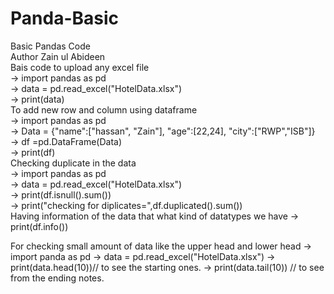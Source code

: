 # Panda-Basic
Basic Pandas Code
<br>
Author Zain ul Abideen
<br>
Bais code to upload any excel file
<br>
 ->   import pandas as pd
 <br>
 ->  data = pd.read_excel("HotelData.xlsx")
 <br>
 ->   print(data)
 <br>
To add new row and column using dataframe
<br>
 ->   import pandas as pd
 <br>
 ->    Data = {"name":["hassan", "Zain"],
               "age":[22,24],
               "city":["RWP","ISB"]}
               <br>
 ->   df =pd.DataFrame(Data)
 <br>
 ->   print(df)
 <br>
Checking duplicate in the data
<br>
->   import pandas as pd
<br>
 ->  data = pd.read_excel("HotelData.xlsx")
 <br>
 ->  print(df.isnull().sum())
 <br>
 ->  print("checking for diplicates=",df.duplicated().sum())
 <br>
Having information of the data that what kind of datatypes we have
 -> print(df.info())

 For checking small amount of data like the upper head and lower head
 -> import panda as pd
 -> data = pd.read_excel("HotelData.xlsx")
 -> print(data.head(10))// to see the starting ones.
 -> print(data.tail(10)) // to see from the ending notes.
